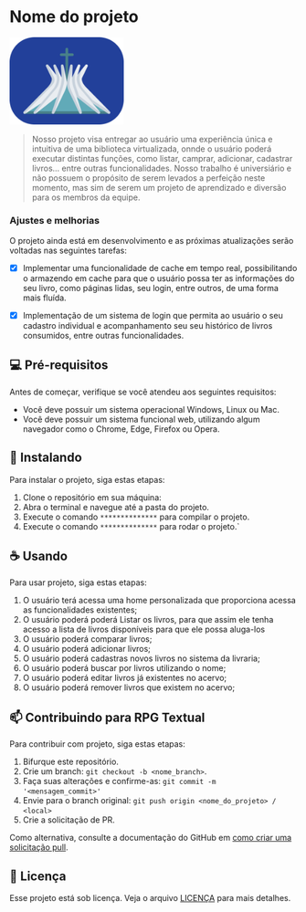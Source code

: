# Nome do projeto

<img src="img/logotipo.png" alt="Exemplo imagem" width="200">


> Nosso projeto visa entregar ao usuário uma experiência única e intuitiva de uma biblioteca virtualizada, onnde o usuário poderá executar distintas funções, como listar, camprar, adicionar, cadastrar livros... entre outras funcionalidades.
> Nosso trabalho é universiário e não possuem o propósito de serem levados a perfeição neste momento, mas sim de serem um projeto de 
> aprendizado e diversão para os membros da equipe.

### Ajustes e melhorias

O projeto ainda está em desenvolvimento e as próximas atualizações serão voltadas nas seguintes tarefas:

- [x] Implementar uma funcionalidade de cache em tempo real, possibilitando o armazendo em cache para que o usuário possa ter as informações do seu livro, como páginas lidas, seu login, entre outros, de uma forma mais fluída.
- [x] Implementação de um sistema de login que permita ao usuário o seu cadastro individual e acompanhamento seu seu histórico de livros consumidos, entre outras funcionalidades.


## 💻 Pré-requisitos

Antes de começar, verifique se você atendeu aos seguintes requisitos:

- Você deve possuir um sistema operacional Windows, Linux ou Mac.
- Você deve possuir um sistema funcional web, utilizando algum navegador como o Chrome, Edge, Firefox ou Opera.

## 🚀 Instalando <Biblioteca Virtual>

Para instalar o projeto, siga estas etapas:

1. Clone o repositório em sua máquina:
2. Abra o terminal e navegue até a pasta do projeto.
3. Execute o comando `**************` para compilar o projeto.
4. Execute o comando `**************` para rodar o projeto.`

## ☕ Usando <RPG Texual>

Para usar projeto, siga estas etapas:

1. O usuário terá acessa uma home personalizada que proporciona acessa as funcionalidades existentes;
2. O usuário poderá poderá Listar os livros, para que assim ele tenha acesso a lista de livros disponíveis para que ele possa aluga-los
3. O usuário poderá comparar livros;
4. O usuário poderá adicionar livros;
5. O usuário poderá cadastras novos livros no sistema da livraria;
6. O usuário poderá buscar por livros utilizando o nome;
7. O usuário poderá editar livros já existentes no acervo;
8. O usuário poderá remover livros que existem no acervo;


## 📫 Contribuindo para RPG Textual

Para contribuir com projeto, siga estas etapas:

1. Bifurque este repositório.
2. Crie um branch: `git checkout -b <nome_branch>`.
3. Faça suas alterações e confirme-as: `git commit -m '<mensagem_commit>'`
4. Envie para o branch original: `git push origin <nome_do_projeto> / <local>`
5. Crie a solicitação de PR.

Como alternativa, consulte a documentação do GitHub em [como criar uma solicitação pull](https://help.github.com/en/github/collaborating-with-issues-and-pull-requests/creating-a-pull-request).

## 📝 Licença

Esse projeto está sob licença. Veja o arquivo [LICENÇA](https://github.com/pdrhp/AT3-N2-Coletiva-Front-End/blob/main/LICENSE) para mais detalhes.
